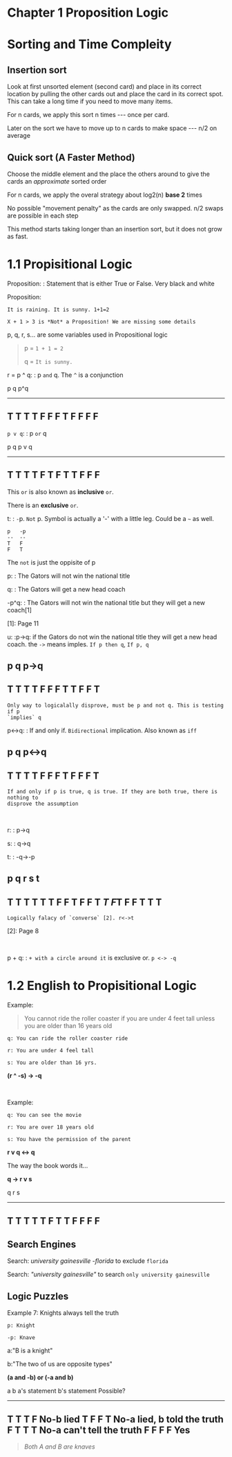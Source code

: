 # Chapter 1 Proposition Logic

# Sorting and Time Compleity

## Insertion sort

Look at first unsorted element (second card) and place in its correct location
by pulling the other cards out and place the card in its correct spot. This can
take a long time if you need to move many items.

For n cards, we apply this sort n times --- once per card.

Later on the sort we have to move up to n cards to make space --- n/2 on average

## Quick sort (A Faster Method)

Choose the middle element and the place the others around to give the cards an
*approximate* sorted order

For n cards, we apply the overal strategy about log2(n) **base 2** times

No possible "movement penalty" as the cards are only swapped. n/2 swaps are
possible in each step

This method starts taking longer than an insertion sort, but it does not grow as
fast.

# 1.1 Propisitional Logic

Proposition:
  : Statement that is either True or False. Very black and white

Proposition:

    It is raining. It is sunny. 1+1=2

    X + 1 > 3 is *Not* a Proposition! We are missing some details

p, q, r, s... are some variables used in Propositional logic


>p = `1 + 1 = 2`
>
>q = `It is sunny.`

r = p ^ q:
  : p `and` q. The `^` is a conjunction


 p   q    p^q
 --  --  ----
 T   T   T
 T   F   F
 F   T   F
 F   F   F
 ------------

`p v q`:
  : p `or` q

 p   q    p v q
 --  --  ------
 T   T   T
 T   F   T
 F   T   T
 F   F   F
 ------------

This `or` is also known as **inclusive** `or`.

There is an **exclusive** `or`.


t:
  : `-`p. `Not` p. Symbol is actually a '-' with a little leg. Could be a `~`
    as well.

    p   -p
    --  --
    T   F
    F   T

The `not` is just the oppisite of p

p:
  : The Gators will not win the national title

q:
  : The Gators will get a new head coach

-p^q:
  : The Gators will not win the national title but they will get a new coach[1]

[1]: Page 11

u:
  :p->q: if the Gators do not win the national title they will get a new head
  coach. the `->` means imples. `If p then q`, `If p, q`

 p   q   p->q
 ------------
 T   T   T
 T   F   F
 F   T   T
 F   F   T
 ------------

    Only way to logicalally disprove, must be p and not q. This is testing if p
    `implies` q

p<->q:
  : If and only if. `Bidirectional` implication. Also known as `iff`


 p   q   p<->q
 ------------
 T   T   T
 T   F   F
 F   T   F
 F   F   T
 ------------

    If and only if p is true, q is true. If they are both true, there is nothing to
    disprove the assumption

&nbsp;

r:
  : p->q

s:
  : q->q

t:
  : -q->-p

 p   q   r   s  t
 ----------------
 T   T   T   T  T
 T   F   F   T  F
 F   T   *T* *F*T
 F   F   T   T  T
 ----------------

    Logically falacy of `converse` [2]. r<->t

[2]: Page 8

&nbsp;

p + q:
 : `+ with a circle around it` is exclusive or. `p <-> -q`


# 1.2 English to Propisitional Logic

Example:

> You cannot ride the roller coaster if you are under 4 feet tall unless you are
> older than 16 years old

`q: You can ride the roller coaster ride`

`r: You are under 4 feel tall`

`s: You are older than 16 yrs.`

**(r ^ -s) -> -q**

&nbsp;

Example:


`q: You can see the movie`

`r: You are over 18 years old`

`s: You have the permission of the parent`

**r v q <-> q**

The way the book words it...

**q -> r v s**

 q   r    s
 --  --  ----
 T   T   T
 T   T   F
 T   T   F
 F   F   F
 ------------

## Search Engines

Search: *university gainesville -florida* to exclude `florida`

Search: *"university gainesville"* to search `only university gainesville`

## Logic Puzzles

Example 7: Knights always tell the truth

`p: Knight`

`-p: Knave`

a:"B is a knight"

b:"The two of us are opposite types"

**(a and -b) or (-a and b)**

 a   b   a's statement  b's statement Possible?
 --  --  -------------- ------------- --------
 T   T   T              F             No-b lied
 T   F   F              T             No-a lied, b told the truth
 F   T   T              T             No-a can't tell the truth
 F   F   F              F             Yes
 ------------

> *Both A and B are knaves*

